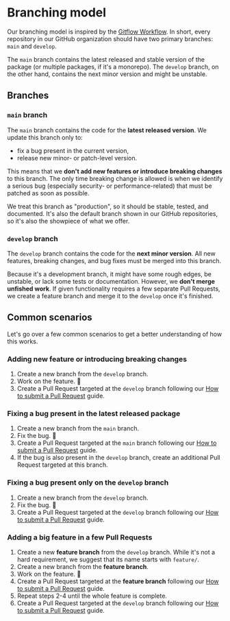 # Branching model

Our branching model is inspired by the [Gitflow Workflow](https://www.atlassian.com/git/tutorials/comparing-workflows/gitflow-workflow). In short, every repository in our GitHub organization should have two primary branches: `main` and `develop`.

The `main` branch contains the latest released and stable version of the package (or multiple packages, if it's a monorepo). The `develop` branch, on the other hand, contains the next minor version and might be unstable.

## Branches

### `main` branch

The `main` branch contains the code for the **latest released version**. We update this branch only to:

* fix a bug present in the current version,
* release new minor- or patch-level version.

This means that we **don't add new features or introduce breaking changes** to this branch. The only time breaking change is allowed is when we identify a serious bug (especially security- or performance-related) that must be patched as soon as possible.

We treat this branch as "production", so it should be stable, tested, and documented. It's also the default branch shown in our GitHub repositories, so it's also the showpiece of what we offer.

### `develop` branch

The `develop` branch contains the code for the **next minor version**. All new features, breaking changes, and bug fixes must be merged into this branch.

Because it's a development branch, it might have some rough edges, be unstable, or lack some tests or documentation. However, we **don't merge unfished work**. If given functionality requires a few separate Pull Requests, we create a feature branch and merge it to the `develop` once it's finished.

## Common scenarios

Let's go over a few common scenarios to get a better understanding of how this works.

### Adding new feature or introducing breaking changes

1. Create a new branch from the `develop` branch.
2. Work on the feature. 🔨
3. Create a Pull Request targeted at the `develop` branch following our [How to submit a Pull Request](./how-to-submit-pull-request.html) guide.

### Fixing a bug present in the latest released package

1. Create a new branch from the `main` branch.
2. Fix the bug. 🔨
3. Create a Pull Request targeted at the `main` branch following our [How to submit a Pull Request](./how-to-submit-pull-request.html) guide.
4. If the bug is also present in the `develop` branch, create an additional Pull Request targeted at this branch.

### Fixing a bug present only on the `develop` branch

1. Create a new branch from the `develop` branch.
2. Fix the bug. 🔨
3. Create a Pull Request targeted at the `develop` branch following our [How to submit a Pull Request](./how-to-submit-pull-request.html) guide.

### Adding a big feature in a few Pull Requests

1. Create a new **feature branch** from the `develop` branch. While it's not a hard requirement, we suggest that its name starts with `feature/`.
2. Create a new branch from the **feature branch**.
3. Work on the feature. 🔨
4. Create a Pull Request targeted at the **feature branch** following our [How to submit a Pull Request](./how-to-submit-pull-request.html) guide.
5. Repeat steps 2-4 until the whole feature is complete.
6. Create a Pull Request targeted at the `develop` branch following our [How to submit a Pull Request](./how-to-submit-pull-request.html) guide.
